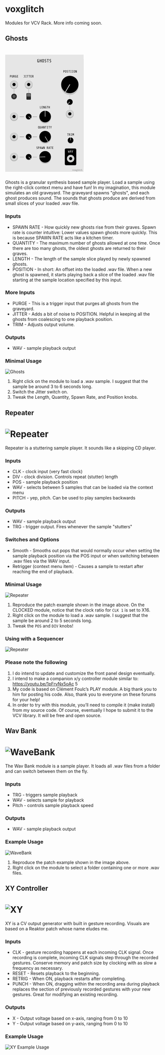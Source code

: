 # voxglitch

Modules for VCV Rack.  More info coming soon.


## Ghosts
![Ghosts](/docs/images/ghosts-front-panel-02.png)
=======
Ghosts is a granular synthesis based sample player.  Load a sample using the right-click context menu and have fun!  In my imagination, this module simulates an old graveyard.  The graveyard spawns "ghosts", and each ghost produces sound.  The sounds that ghosts produce are derived from small slices of your loaded .wav file.  

### Inputs

* SPAWN RATE - How quickly new ghosts rise from their graves.  Spawn rate is counter intuitive: Lower values spawn ghosts more quickly.  This is because SPAWN RATE acts like a kitchen timer.
* QUANTITY - The maximum number of ghosts allowed at one time.  Once there are too many ghosts, the oldest ghosts are returned to their graves.
* LENGTH - The length of the sample slice played by newly spawned ghosts.
* POSITION - In short: An offset into the loaded .wav file.  When a new ghost is spawned, it starts playing back a slice of the loaded .wav file starting at the sample location specified by this input.  

### More Inputs

* PURGE - This is a trigger input that purges all ghosts from the graveyard.
* JITTER - Adds a bit of noise to POSITION.  Helpful in keeping all the ghosts from coalescing to one playback position.
* TRIM - Adjusts output volume.

### Outputs

* WAV - sample playback output

### Minimal Usage

![Ghosts](/docs/images/ghosts-patch-example-01.png)

1. Right click on the module to load a .wav sample. I suggest that the sample be around 3 to 6 seconds long.
2. Switch the Jitter switch on.
3. Tweak the Length, Quantity, Spawn Rate, and Position knobs.

## Repeater
![Repeater](/docs/images/repeater-front-panel-1230224.png)
=======
Repeater is a stuttering sample player.  It sounds like a skipping CD player.  

### Inputs

* CLK - clock input (very fast clock)
* DIV - clock division. Controls repeat (stutter) length
* POS - sample playback position
* WAV - selects between 5 samples that can be loaded via the context menu
* PITCH - yep, pitch. Can be used to play samples backwards

### Outputs

* WAV - sample playback output
* TRG - trigger output.  Fires whenever the sample "stutters"

### Switches and Options

* Smooth - Smooths out pops that would normally occur when setting the sample playback position via the POS input or when switching between .wav files via the WAV input.
* Retrigger (context menu item) - Causes a sample to restart after reaching the end of playback.

### Minimal Usage

![Repeater](/docs/images/repeater-patch-example-1230224.png)

1. Reproduce the patch example shown in the image above.  On the CLOCKED module, notice that the clock ratio for `CLK 1` is set to X16.
2. Right click on the module to load a .wav sample. I suggest that the sample be around 2 to 5 seconds long.
3. Tweak the `POS` and `DIV` knobs!

### Using with a Sequencer

![Repeater](/docs/images/repeater-sequencer-example-1230252.png)


### Please note the following

1. I do intend to update and customize the front panel design eventually.
2. I intend to make a companion x/y controller module similar to: https://youtu.be/1pFrvNx5oAc 5
3. My code is based on Clément Foulc’s PLAY module. A big thank you to him for posting his code. Also, thank you to everyone on these forums for your help!
4. In order to try with this module, you’ll need to compile it (make install) from my source code. Of course, eventually I hope to submit it to the VCV library. It will be free and open source.


## Wav Bank
![WaveBank](/docs/images/wav-bank-front-panel-0101447.png)
=======
The Wav Bank module is a sample player.  It loads all .wav files from a folder and can switch between them on the fly.

### Inputs

* TRG - triggers sample playback
* WAV - selects sample for playback
* Pitch - controls sample playback speed

### Outputs

* WAV - sample playback output

### Example Usage

![WaveBank](/docs/images/wav-bank-sample-patch-0101447.png)

1. Reproduce the patch example shown in the image above.
2. Right click on the module to select a folder containing one or more .wav files.

## XY Controller
![XY](/docs/images/xy-front-panel-01.png)
=======
XY is a CV output generator with built in gesture recording.  Visuals are based on a Reaktor patch whose name eludes me.

### Inputs

* CLK - gesture recording happens at each incoming CLK signal.  Once recording is complete, incoming CLK signals step through the recorded gestures.  Conserve memory and patch size by clocking with as slow a frequency as necessary.
* RESET - Resets playback to the beginning.
* RETRIG - When ON, playback restarts after completing.
* PUNCH - When ON, dragging within the recording area during playback replaces the section of previously recorded gestures with your new gestures.  Great for modifying an existing recording.

### Outputs

* X - Output voltage based on x-axis, ranging from 0 to 10
* Y - Output voltage based on y-axis, ranging from 0 to 10

### Example Usage

![XY Example Usage](/docs/images/xy-sample-patch-01.png)
